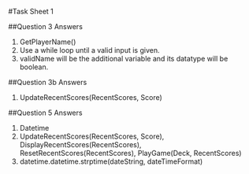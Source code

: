 #Task Sheet 1

##Question 3 Answers

1. GetPlayerName()
2. Use a while loop until a valid input is given.
3. validName will be the additional variable and its datatype will be boolean.

##Question 3b Answers

1. UpdateRecentScores(RecentScores, Score)

##Question 5 Answers

1. Datetime
2. UpdateRecentScores(RecentScores, Score), DisplayRecentScores(RecentScores), ResetRecentScores(RecentScores), PlayGame(Deck, RecentScores)
3. datetime.datetime.strptime(dateString, dateTimeFormat)